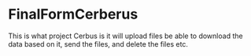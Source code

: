 # FinalFormCerberus
This is what project Cerbus is it will upload files be able to download the data based on it, send the files, and delete the files etc. 
